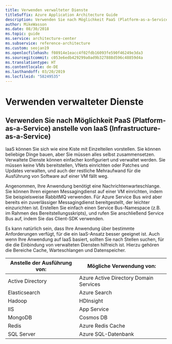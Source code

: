 ```yaml
---
title: Verwenden verwalteter Dienste
titleSuffix: Azure Application Architecture Guide
description: Verwenden Sie nach Möglichkeit PaaS (Platform-as-a-Service) anstelle von IaaS (Infrastructure-as-a-Service).
author: MikeWasson
ms.date: 08/30/2018
ms.topic: guide
ms.service: architecture-center
ms.subservice: reference-architecture
ms.custom: seojan19
ms.openlocfilehash: f08914e1eacc4f02fdb16093fe590f46249e3da3
ms.sourcegitcommit: c053e6edb429299a0ad9b327888d596c48859d4a
ms.translationtype: HT
ms.contentlocale: de-DE
ms.lasthandoff: 03/20/2019
ms.locfileid: "58249535"
---
```

# <a name="use-managed-services"></a>Verwenden verwalteter Dienste

## <a name="when-possible-use-platform-as-a-service-paas-rather-than-infrastructure-as-a-service-iaas"></a>Verwenden Sie nach Möglichkeit PaaS (Platform-as-a-Service) anstelle von IaaS (Infrastructure-as-a-Service)

IaaS können Sie sich wie eine Kiste mit Einzelteilen vorstellen. Sie können beliebige Dinge bauen, aber Sie müssen alles selbst zusammensetzen. Verwaltete Dienste können einfacher konfiguriert und verwaltet werden. Sie müssen keine VMs bereitstellen, VNets einrichten oder Patches und Updates verwalten, und auch der restliche Mehraufwand für die Ausführung von Software auf einer VM fällt weg.

Angenommen, Ihre Anwendung benötigt eine Nachrichtenwarteschlange. Sie können Ihren eigenen Messagingdienst auf einer VM einrichten, indem Sie beispielsweise RabbitMQ verwenden. Für Azure Service Bus wird aber bereits ein zuverlässiger Messagingdienst bereitgestellt, der leichter einzurichten ist. Erstellen Sie einfach einen Service Bus-Namespace (z.B. im Rahmen des Bereitstellungsskripts), und rufen Sie anschließend Service Bus auf, indem Sie das Client-SDK verwenden.

Es kann natürlich sein, dass Ihre Anwendung über bestimmte Anforderungen verfügt, für die ein IaaS-Ansatz besser geeignet ist. Auch wenn Ihre Anwendung auf IaaS basiert, sollten Sie nach Stellen suchen, für die die Einbindung von verwalteten Diensten hilfreich ist. Hierzu gehören die Bereiche Cache, Warteschlangen und Datenspeicher.

| Anstelle der Ausführung von: | Mögliche Verwendung von: |
|-----------------------|-------------|
| Active Directory | Azure Active Directory Domain Services |
| Elasticsearch | Azure Search |
| Hadoop | HDInsight |
| IIS | App Service |
| MongoDB | Cosmos DB |
| Redis | Azure Redis Cache |
| SQL Server | Azure SQL-Datenbank |
